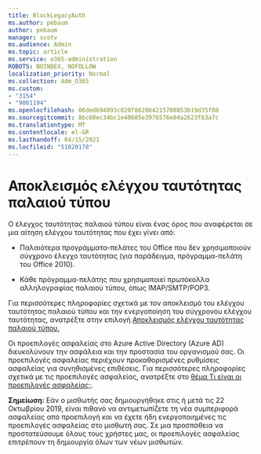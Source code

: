 ```yaml
---
title: BlockLegacyAuth
ms.author: pebaum
author: pebaum
manager: scotv
ms.audience: Admin
ms.topic: article
ms.service: o365-administration
ROBOTS: NOINDEX, NOFOLLOW
localization_priority: Normal
ms.collection: Adm_O365
ms.custom:
- "3154"
- "9001194"
ms.openlocfilehash: 06ded694893c020f862864215700853b19d35f08
ms.sourcegitcommit: 8bc60ec34bc1e40685e3976576e04a2623f63a7c
ms.translationtype: MT
ms.contentlocale: el-GR
ms.lasthandoff: 04/15/2021
ms.locfileid: "51820178"
---
```

# <a name="blocking-legacy-authentication"></a>Αποκλεισμός ελέγχου ταυτότητας παλαιού τύπου

Ο έλεγχος ταυτότητας παλαιού τύπου είναι ένας όρος που αναφέρεται σε μια αίτηση ελέγχου ταυτότητας που έχει γίνει από:

- Παλαιότερα προγράμματα-πελάτες του Office που δεν χρησιμοποιούν σύγχρονο έλεγχο ταυτότητας (για παράδειγμα, πρόγραμμα-πελάτη του Office 2010).

- Κάθε πρόγραμμα-πελάτης που χρησιμοποιεί πρωτόκολλα αλληλογραφίας παλαιού τύπου, όπως IMAP/SMTP/POP3.

Για περισσότερες πληροφορίες σχετικά με τον αποκλεισμό του ελέγχου ταυτότητας παλαιού τύπου και την ενεργοποίηση του σύγχρονου ελέγχου ταυτότητας, ανατρέξτε στην επιλογή [Αποκλεισμός ελέγχου ταυτότητας παλαιού τύπου.](https://docs.microsoft.com/azure/active-directory/conditional-access/concept-conditional-access-block-legacy-authentication)

Οι προεπιλογές ασφαλείας στο Azure Active Directory (Azure AD) διευκολύνουν την ασφάλεια και την προστασία του οργανισμού σας. Οι προεπιλογές ασφαλείας περιέχουν προκαθορισμένες ρυθμίσεις ασφαλείας για συνηθισμένες επιθέσεις.
Για περισσότερες πληροφορίες σχετικά με τις προεπιλογές ασφαλείας, ανατρέξτε στο [θέμα Τι είναι οι προεπιλογές ασφαλείας;](https://docs.microsoft.com/azure/active-directory/fundamentals/concept-fundamentals-security-defaults). 

**Σημείωση:** Εάν ο μισθωτής σας δημιουργήθηκε στις ή μετά τις 22 Οκτωβρίου 2019, είναι πιθανό να αντιμετωπίζετε τη νέα συμπεριφορά ασφαλείας από προεπιλογή και να έχετε ήδη ενεργοποιημένες τις προεπιλογές ασφαλείας στο μισθωτή σας.  Σε μια προσπάθεια να προστατεύσουμε όλους τους χρήστες μας, οι προεπιλογές ασφαλείας επιτρέπουν τη δημιουργία όλων των νέων μισθωτών.
